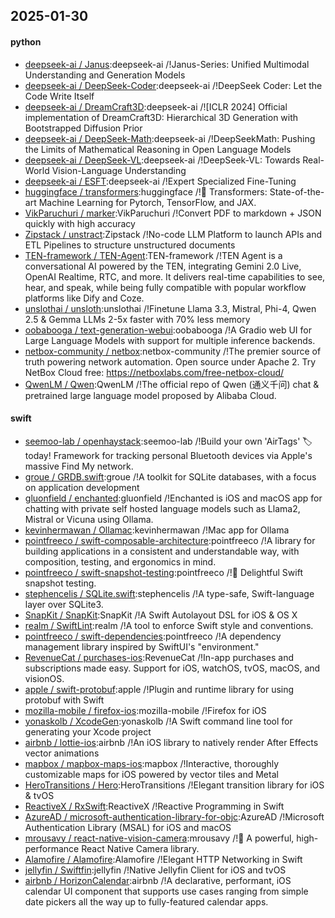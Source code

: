 ## 2025-01-30

#### python
* [deepseek-ai / Janus](https://github.com/deepseek-ai/Janus):deepseek-ai /!Janus-Series: Unified Multimodal Understanding and Generation Models
* [deepseek-ai / DeepSeek-Coder](https://github.com/deepseek-ai/DeepSeek-Coder):deepseek-ai /!DeepSeek Coder: Let the Code Write Itself
* [deepseek-ai / DreamCraft3D](https://github.com/deepseek-ai/DreamCraft3D):deepseek-ai /![ICLR 2024] Official implementation of DreamCraft3D: Hierarchical 3D Generation with Bootstrapped Diffusion Prior
* [deepseek-ai / DeepSeek-Math](https://github.com/deepseek-ai/DeepSeek-Math):deepseek-ai /!DeepSeekMath: Pushing the Limits of Mathematical Reasoning in Open Language Models
* [deepseek-ai / DeepSeek-VL](https://github.com/deepseek-ai/DeepSeek-VL):deepseek-ai /!DeepSeek-VL: Towards Real-World Vision-Language Understanding
* [deepseek-ai / ESFT](https://github.com/deepseek-ai/ESFT):deepseek-ai /!Expert Specialized Fine-Tuning
* [huggingface / transformers](https://github.com/huggingface/transformers):huggingface /!🤗 Transformers: State-of-the-art Machine Learning for Pytorch, TensorFlow, and JAX.
* [VikParuchuri / marker](https://github.com/VikParuchuri/marker):VikParuchuri /!Convert PDF to markdown + JSON quickly with high accuracy
* [Zipstack / unstract](https://github.com/Zipstack/unstract):Zipstack /!No-code LLM Platform to launch APIs and ETL Pipelines to structure unstructured documents
* [TEN-framework / TEN-Agent](https://github.com/TEN-framework/TEN-Agent):TEN-framework /!TEN Agent is a conversational AI powered by the TEN, integrating Gemini 2.0 Live, OpenAI Realtime, RTC, and more. It delivers real-time capabilities to see, hear, and speak, while being fully compatible with popular workflow platforms like Dify and Coze.
* [unslothai / unsloth](https://github.com/unslothai/unsloth):unslothai /!Finetune Llama 3.3, Mistral, Phi-4, Qwen 2.5 & Gemma LLMs 2-5x faster with 70% less memory
* [oobabooga / text-generation-webui](https://github.com/oobabooga/text-generation-webui):oobabooga /!A Gradio web UI for Large Language Models with support for multiple inference backends.
* [netbox-community / netbox](https://github.com/netbox-community/netbox):netbox-community /!The premier source of truth powering network automation. Open source under Apache 2. Try NetBox Cloud free: https://netboxlabs.com/free-netbox-cloud/
* [QwenLM / Qwen](https://github.com/QwenLM/Qwen):QwenLM /!The official repo of Qwen (通义千问) chat & pretrained large language model proposed by Alibaba Cloud.

#### swift
* [seemoo-lab / openhaystack](https://github.com/seemoo-lab/openhaystack):seemoo-lab /!Build your own 'AirTags' 🏷 today! Framework for tracking personal Bluetooth devices via Apple's massive Find My network.
* [groue / GRDB.swift](https://github.com/groue/GRDB.swift):groue /!A toolkit for SQLite databases, with a focus on application development
* [gluonfield / enchanted](https://github.com/gluonfield/enchanted):gluonfield /!Enchanted is iOS and macOS app for chatting with private self hosted language models such as Llama2, Mistral or Vicuna using Ollama.
* [kevinhermawan / Ollamac](https://github.com/kevinhermawan/Ollamac):kevinhermawan /!Mac app for Ollama
* [pointfreeco / swift-composable-architecture](https://github.com/pointfreeco/swift-composable-architecture):pointfreeco /!A library for building applications in a consistent and understandable way, with composition, testing, and ergonomics in mind.
* [pointfreeco / swift-snapshot-testing](https://github.com/pointfreeco/swift-snapshot-testing):pointfreeco /!📸 Delightful Swift snapshot testing.
* [stephencelis / SQLite.swift](https://github.com/stephencelis/SQLite.swift):stephencelis /!A type-safe, Swift-language layer over SQLite3.
* [SnapKit / SnapKit](https://github.com/SnapKit/SnapKit):SnapKit /!A Swift Autolayout DSL for iOS & OS X
* [realm / SwiftLint](https://github.com/realm/SwiftLint):realm /!A tool to enforce Swift style and conventions.
* [pointfreeco / swift-dependencies](https://github.com/pointfreeco/swift-dependencies):pointfreeco /!A dependency management library inspired by SwiftUI's "environment."
* [RevenueCat / purchases-ios](https://github.com/RevenueCat/purchases-ios):RevenueCat /!In-app purchases and subscriptions made easy. Support for iOS, watchOS, tvOS, macOS, and visionOS.
* [apple / swift-protobuf](https://github.com/apple/swift-protobuf):apple /!Plugin and runtime library for using protobuf with Swift
* [mozilla-mobile / firefox-ios](https://github.com/mozilla-mobile/firefox-ios):mozilla-mobile /!Firefox for iOS
* [yonaskolb / XcodeGen](https://github.com/yonaskolb/XcodeGen):yonaskolb /!A Swift command line tool for generating your Xcode project
* [airbnb / lottie-ios](https://github.com/airbnb/lottie-ios):airbnb /!An iOS library to natively render After Effects vector animations
* [mapbox / mapbox-maps-ios](https://github.com/mapbox/mapbox-maps-ios):mapbox /!Interactive, thoroughly customizable maps for iOS powered by vector tiles and Metal
* [HeroTransitions / Hero](https://github.com/HeroTransitions/Hero):HeroTransitions /!Elegant transition library for iOS & tvOS
* [ReactiveX / RxSwift](https://github.com/ReactiveX/RxSwift):ReactiveX /!Reactive Programming in Swift
* [AzureAD / microsoft-authentication-library-for-objc](https://github.com/AzureAD/microsoft-authentication-library-for-objc):AzureAD /!Microsoft Authentication Library (MSAL) for iOS and macOS
* [mrousavy / react-native-vision-camera](https://github.com/mrousavy/react-native-vision-camera):mrousavy /!📸 A powerful, high-performance React Native Camera library.
* [Alamofire / Alamofire](https://github.com/Alamofire/Alamofire):Alamofire /!Elegant HTTP Networking in Swift
* [jellyfin / Swiftfin](https://github.com/jellyfin/Swiftfin):jellyfin /!Native Jellyfin Client for iOS and tvOS
* [airbnb / HorizonCalendar](https://github.com/airbnb/HorizonCalendar):airbnb /!A declarative, performant, iOS calendar UI component that supports use cases ranging from simple date pickers all the way up to fully-featured calendar apps.
